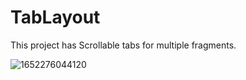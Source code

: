 # TabLayout

This project has Scrollable tabs for multiple fragments.


![1652276044120](https://user-images.githubusercontent.com/53402156/167862517-61df5df5-14d0-4cc7-bd5f-9f6f78f0cdaa.GIF)
